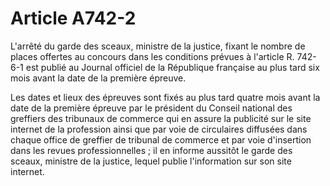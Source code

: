 # Article A742-2

L'arrêté du garde des sceaux, ministre de la justice, fixant le nombre de places offertes au concours dans les conditions prévues à l'article R. 742-6-1 est publié au Journal officiel de la République française au plus tard six mois avant la date de la première épreuve.

Les dates et lieux des épreuves sont fixés au plus tard quatre mois avant la date de la première épreuve par le président du Conseil national des greffiers des tribunaux de commerce qui en assure la publicité sur le site internet de la profession ainsi que par voie de circulaires diffusées dans chaque office de greffier de tribunal de commerce et par voie d'insertion dans les revues professionnelles ; il en informe aussitôt le garde des sceaux, ministre de la justice, lequel publie l'information sur son site internet.
